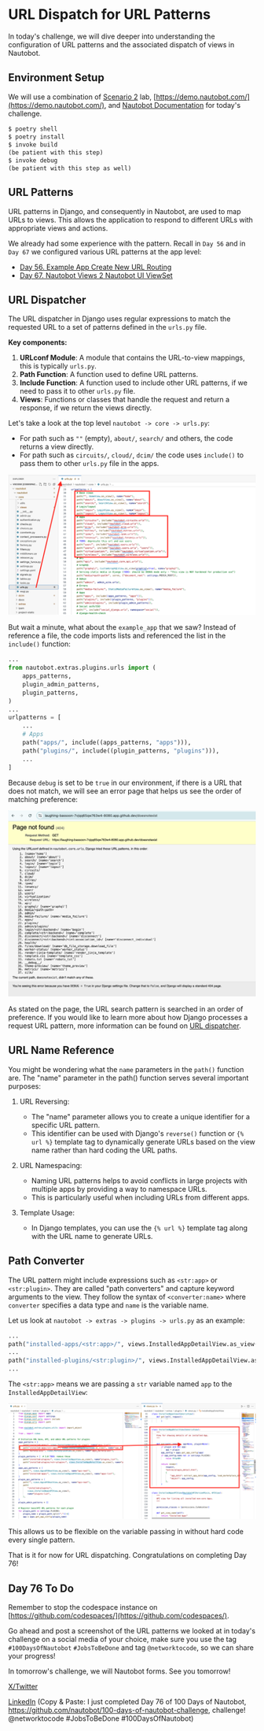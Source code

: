 # URL Dispatch for URL Patterns

In today's challenge, we will dive deeper into understanding the configuration of URL patterns and the associated dispatch of views in Nautobot.

## Environment Setup

We will use a combination of [Scenario 2](../Lab_Setup/scenario_2_setup/README.md) lab, [https://demo.nautobot.com/](https://demo.nautobot.com/), and [Nautobot Documentation](https://docs.nautobot.com/projects/core/en/latest/user-guide/core-data-model/overview/introduction/) for today's challenge. 

```$ cd nautobot
$ poetry shell
$ poetry install
$ invoke build
(be patient with this step)
$ invoke debug
(be patient with this step as well)
```

## URL Patterns

URL patterns in Django, and consequently in Nautobot, are used to map URLs to views. This allows the application to respond to different URLs with appropriate views and actions. 

We already had some experience with the pattern. Recall in `Day 56` and in `Day 67` we configured various URL patterns at the app level: 

- [Day 56. Example App Create New URL Routing](https://github.com/nautobot/100-days-of-nautobot/blob/main/Day056_Example_App_Creating_New_URL_Routing/README.md)
- [Day 67. Nautobot Views 2 Nautobot UI ViewSet](../Day067_Nautobot_Views_2_Nautobot_UI_ViewSet/README.md)

## URL Dispatcher 

The URL dispatcher in Django uses regular expressions to match the requested URL to a set of patterns defined in the `urls.py` file.

**Key components:**

1. **URLconf Module**: A module that contains the URL-to-view mappings, this is typically `urls.py`. 
2. **Path Function**: A function used to define URL patterns. 
3. **Include Function**: A function used to include other URL patterns, if we need to pass it to other `urls.py` file. 
4. **Views**: Functions or classes that handle the request and return a response, if we return the views directly. 

Let's take a look at the top level `nautobot -> core -> urls.py`: 

- For path such as `""` (empty), `about/`, `search/` and others, the code returns a view directly. 
- For path such as `circuits/`, `cloud/`, `dcim/` the code uses `include()` to pass them to other `urls.py` file in the apps. 

![core_urls](images/core_urls.png)

But wait a minute, what about the `example_app` that we saw? Instead of reference a file, the code imports lists and referenced the list in the `include()` function: 

```python
...
from nautobot.extras.plugins.urls import (
    apps_patterns,
    plugin_admin_patterns,
    plugin_patterns,
)
...
urlpatterns = [
    ...
    # Apps
    path("apps/", include((apps_patterns, "apps"))),
    path("plugins/", include((plugin_patterns, "plugins"))),
    ...
]
```

Because `debug` is set to be `true` in our environment, if there is a URL that does not match, we will see an error page that helps us see the order of matching preference: 

![url_match_error](images/url_match_error.png)

As stated on the page, the URL search pattern is searched in an order of preference. If you would like to learn more about how Django processes a request URL pattern, more information can be found on [URL dispatcher](https://docs.djangoproject.com/en/5.1/topics/http/urls/). 

## URL Name Reference

You might be wondering what the `name` parameters in the `path()` function are. The "name" parameter in the path() function serves several important purposes:

1. URL Reversing:

    - The "name" parameter allows you to create a unique identifier for a specific URL pattern.
    - This identifier can be used with Django's `reverse()` function or `{% url %}` template tag to dynamically generate URLs based on the view name rather than hard coding the URL paths.

2. URL Namespacing:

    - Naming URL patterns helps to avoid conflicts in large projects with multiple apps by providing a way to namespace URLs.
    - This is particularly useful when including URLs from different apps.

3. Template Usage:

    - In Django templates, you can use the `{% url %}` template tag along with the URL name to generate URLs.

## Path Converter

The URL pattern might include expressions such as `<str:app>` or `<str:plugin>`. They are called "path converters" and capture keyword arguments to the view. They follow the syntax of `<converter:name>` where `converter` specifies a data type and `name` is the variable name. 

Let us look at `nautobot -> extras -> plugins -> urls.py` as an example: 

```python 
...
path("installed-apps/<str:app>/", views.InstalledAppDetailView.as_view(), name="app_detail")
...
path("installed-plugins/<str:plugin>/", views.InstalledAppDetailView.as_view(), name="plugin_detail"),
...
```

The `<str:app>` means we are passing a `str` variable named `app` to the `InstalledAppDetailView`: 

![url_match_variable](images/url_match_variable.png)

This allows us to be flexible on the variable passing in without hard code every single pattern. 

That is it for now for URL dispatching. Congratulations on completing Day 76!

## Day 76 To Do

Remember to stop the codespace instance on [https://github.com/codespaces/](https://github.com/codespaces/). 

Go ahead and post a screenshot of the URL patterns we looked at in today's challenge on a social media of your choice, make sure you use the tag `#100DaysOfNautobot` `#JobsToBeDone` and tag `@networktocode`, so we can share your progress! 

In tomorrow's challenge, we will Nautobot forms. See you tomorrow! 

[X/Twitter](<https://twitter.com/intent/tweet?url=https://github.com/nautobot/100-days-of-nautobot&text=I+just+completed+Day+76+of+the+100+days+of+nautobot+challenge+!&hashtags=100DaysOfNautobot,JobsToBeDone>)

[LinkedIn](https://www.linkedin.com/) (Copy & Paste: I just completed Day 76 of 100 Days of Nautobot, https://github.com/nautobot/100-days-of-nautobot-challenge, challenge! @networktocode #JobsToBeDone #100DaysOfNautobot) 
